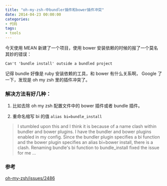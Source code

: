 ```yaml
---
title: "oh-my-zsh-中bundler插件和bower插件冲突"
date: 2014-04-23 00:00:00
categories:
- 代码
tags:
- tools
---
```


今天使用 MEAN 新建了一个项目，使用 bower 安装依赖的时候的报了一个莫名其妙的错误：

```
Can't 'bundle install' outside a bundled project
```

记得 bundle 好像是 ruby 安装依赖的工具，和 bower 有什么关系啊，
Google 了一下，发现是 oh my zsh 里的插件冲突了。

### 解决方法有好几种：


1. 比如去除 oh my zsh 配置文件中的 bower 插件或者 bundle 插件。

2. 重命名缩写 bi 的值 ```alias bi=bundle_install```


>I stumbled upon this and I think it is because of a name clash within bundler and bower plugins. I have the bundler and bower plugins enabled in my config. Since the bundler plugin specifies a bi function and the bower plugin specifies an alias bi=bower install, there is a clash. Renaming bundle's bi function to bundle_install fixed the issue for me ...


### 参考

[oh-my-zsh/issues/2486](https://github.com/robbyrussell/oh-my-zsh/issues/2486)
